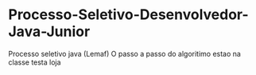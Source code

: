 # Processo-Seletivo-Desenvolvedor-Java-Junior
Processo seletivo java (Lemaf)
O passo a passo do algoritimo estao na classe testa loja
